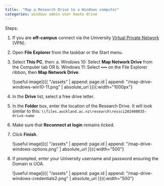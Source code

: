 ```yaml
---
title:  "Map a Research Drive to a Windows computer"
categories: windows admin user howto drive
---
```


Steps:
1. If you are **off-campus** connect via the University [Virtual Private Network](https://www.auckland.ac.nz/en/students/academic-information/postgraduate-students/postgraduate/postgraduate-support-and-services/vpn-service.html) (VPN).

2. Open **File Explorer** from the taskbar or the Start menu. 

3. Select **This PC**, then:
    a. Windows 10: Select **Map Network Drive** from the Computer tab
    OR
    b. Windows 11: Select **•••** on the File Explorer ribbon, then **Map Network Drive**.


    ![useful image]({{ "/assets" | append: page.id | append: "/map-drive-windows-win10-11.png" | absolute_url }}){:width="1000px"}

4. In the **Drive** list, select a free drive letter.

5. In the **Folder** box, enter the location of the Research Drive. It will look similar to this: `\\files.auckland.ac.nz\research\ressci202400035-drive-name`

6. Make sure that **Reconnect at login** remains ticked.

7. Click **Finish**.


    ![useful image]({{ "/assets" | append: page.id | append: "/map-drive-windows-options.png" | absolute_url }}){:width="500"}

8. If prompted, enter your University username and password ensuring the Domain is UOA.


    ![useful image]({{ "/assets" | append: page.id | append: "/map-drive-windows-credentials2.png" | absolute_url }}){:width="500"}